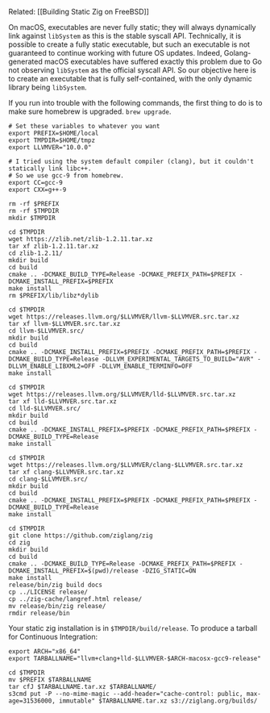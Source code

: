 Related: [[Building Static Zig on FreeBSD]]

On macOS, executables are never fully static; they will always dynamically link against `libSystem` as this is the stable syscall API. Technically, it is possible to create a fully static executable, but such an executable is not guaranteed to continue working with future OS updates. Indeed, Golang-generated macOS executables have suffered exactly this problem due to Go not observing `libSystem` as the official syscall API. So our objective here is to create an executable that is fully self-contained, with the only dynamic library being `libSystem`.

If you run into trouble with the following commands, the first thing to do is to make sure homebrew is upgraded. `brew upgrade`.

```
# Set these variables to whatever you want
export PREFIX=$HOME/local
export TMPDIR=$HOME/tmpz
export LLVMVER="10.0.0"

# I tried using the system default compiler (clang), but it couldn't statically link libc++.
# So we use gcc-9 from homebrew.
export CC=gcc-9
export CXX=g++-9

rm -rf $PREFIX
rm -rf $TMPDIR
mkdir $TMPDIR

cd $TMPDIR
wget https://zlib.net/zlib-1.2.11.tar.xz
tar xf zlib-1.2.11.tar.xz
cd zlib-1.2.11/
mkdir build
cd build
cmake .. -DCMAKE_BUILD_TYPE=Release -DCMAKE_PREFIX_PATH=$PREFIX -DCMAKE_INSTALL_PREFIX=$PREFIX
make install
rm $PREFIX/lib/libz*dylib

cd $TMPDIR
wget https://releases.llvm.org/$LLVMVER/llvm-$LLVMVER.src.tar.xz
tar xf llvm-$LLVMVER.src.tar.xz
cd llvm-$LLVMVER.src/
mkdir build
cd build
cmake .. -DCMAKE_INSTALL_PREFIX=$PREFIX -DCMAKE_PREFIX_PATH=$PREFIX -DCMAKE_BUILD_TYPE=Release -DLLVM_EXPERIMENTAL_TARGETS_TO_BUILD="AVR" -DLLVM_ENABLE_LIBXML2=OFF -DLLVM_ENABLE_TERMINFO=OFF
make install

cd $TMPDIR
wget https://releases.llvm.org/$LLVMVER/lld-$LLVMVER.src.tar.xz
tar xf lld-$LLVMVER.src.tar.xz
cd lld-$LLVMVER.src/
mkdir build
cd build
cmake .. -DCMAKE_INSTALL_PREFIX=$PREFIX -DCMAKE_PREFIX_PATH=$PREFIX -DCMAKE_BUILD_TYPE=Release
make install

cd $TMPDIR
wget https://releases.llvm.org/$LLVMVER/clang-$LLVMVER.src.tar.xz
tar xf clang-$LLVMVER.src.tar.xz
cd clang-$LLVMVER.src/
mkdir build
cd build
cmake .. -DCMAKE_INSTALL_PREFIX=$PREFIX -DCMAKE_PREFIX_PATH=$PREFIX -DCMAKE_BUILD_TYPE=Release
make install

cd $TMPDIR
git clone https://github.com/ziglang/zig
cd zig
mkdir build
cd build
cmake .. -DCMAKE_BUILD_TYPE=Release -DCMAKE_PREFIX_PATH=$PREFIX -DCMAKE_INSTALL_PREFIX=$(pwd)/release -DZIG_STATIC=ON
make install
release/bin/zig build docs
cp ../LICENSE release/
cp ../zig-cache/langref.html release/
mv release/bin/zig release/
rmdir release/bin
```

Your static zig installation is in `$TMPDIR/build/release`. To produce a tarball for Continuous Integration:

```
export ARCH="x86_64"
export TARBALLNAME="llvm+clang+lld-$LLVMVER-$ARCH-macosx-gcc9-release"

cd $TMPDIR
mv $PREFIX $TARBALLNAME
tar cfJ $TARBALLNAME.tar.xz $TARBALLNAME/
s3cmd put -P --no-mime-magic --add-header="cache-control: public, max-age=31536000, immutable" $TARBALLNAME.tar.xz s3://ziglang.org/builds/
```